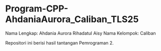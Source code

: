 # Program-CPP-AhdaniaAurora_Caliban_TLS25

Nama Lengkap: Ahdania Aurora Rihadatul Aisy
Nama Kelompok: Caliban

Repositori ini berisi hasil tantangan Pemrograman 2.  
